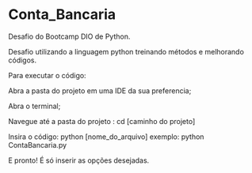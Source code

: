 # Conta_Bancaria
Desafio do Bootcamp DIO de Python.

Desafio utilizando a linguagem python treinando métodos e melhorando códigos.

Para executar o código: 

Abra a pasta do projeto em uma IDE da sua preferencia; 

Abra o terminal; 

Navegue até a pasta do projeto : cd [caminho do projeto] 

Insira o código: python [nome_do_arquivo] exemplo: python ContaBancaria.py


E pronto! É só inserir as opções desejadas.
